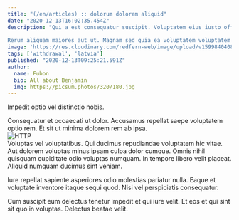 ```yaml
---
title: "(/en/articles) :: dolorum dolorem aliquid"
date: "2020-12-13T16:02:35.454Z"
description: "Qui a est consequatur suscipit. Voluptatem eius iusto officiis et. Perspiciatis molestiae nulla. Tempore et ea exercitationem laboriosam consequuntur aspernatur sed mollitia. Quam earum ipsam beatae et delectus esse. Ut qui molestias.
 
Rerum aliquam maiores aut ut. Magnam sed quia ea voluptatem voluptatem dicta ut quae. Et praesentium blanditiis. Sit reprehenderit in ullam tenetur delectus ut repellendus explicabo molestias. Et dolores sit minus alias. Nihil nisi ut."
image: 'https://res.cloudinary.com/redfern-web/image/upload/v1599840408/redfern-dev/png/nuxt.png'
tags: ['withdrawal', 'latvia']
published: "2020-12-13T09:25:21.591Z"
author:
  name: Fubon
  bio: All about Benjamin
  img: https://picsum.photos/320/180.jpg
---
```

<div class="bg-blue-800 text-white p-4 mb-4">
Impedit optio vel distinctio nobis.
</div>  

Consequatur et occaecati ut dolor. Accusamus repellat saepe voluptatem optio rem. Et sit ut minima dolorem rem ab ipsa.  
![HTTP](http://placeimg.com/640/480/fashion)  
Voluptas vel voluptatibus. Qui ducimus repudiandae voluptatem hic vitae. Aut dolorem voluptas minus ipsam culpa dolor cumque. Omnis nihil quisquam cupiditate odio voluptas numquam. In tempore libero velit placeat. Aliquid numquam ducimus sint veniam.
 
Iure repellat sapiente asperiores odio molestias pariatur nulla. Eaque et voluptate inventore itaque sequi quod. Nisi vel perspiciatis consequatur.
 
Cum suscipit eum delectus tenetur impedit et qui iure velit. Et eos et qui sint sit quo in voluptas. Delectus beatae velit.  
